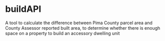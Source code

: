 # buildAPI
A tool to calculate the difference between Pima County parcel area and County Assessor reported built area, to determine whether there is enough space on a property to build an accessory dwelling unit
